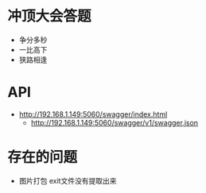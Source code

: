 # 冲顶大会答题

- 争分多秒
- 一比高下
- 狭路相逢

# API

- http://192.168.1.149:5060/swagger/index.html
    - http://192.168.1.149:5060/swagger/v1/swagger.json

# 存在的问题

- 图片打包 exit文件没有提取出来
